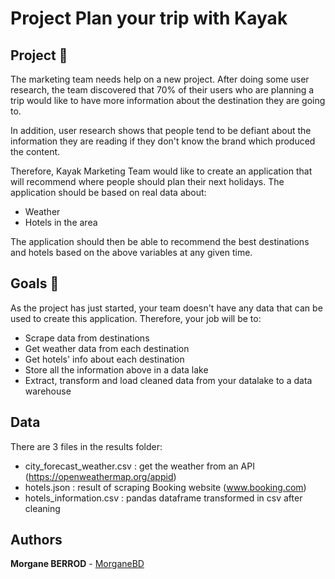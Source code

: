 # Project Plan your trip with Kayak

## Project 🚧
The marketing team needs help on a new project. After doing some user research, the team discovered that 70% of their users who are planning a trip would like to have more information about the destination they are going to.

In addition, user research shows that people tend to be defiant about the information they are reading if they don't know the brand which produced the content.

Therefore, Kayak Marketing Team would like to create an application that will recommend where people should plan their next holidays. The application should be based on real data about:

- Weather
- Hotels in the area

The application should then be able to recommend the best destinations and hotels based on the above variables at any given time.

## Goals 🎯
As the project has just started, your team doesn't have any data that can be used to create this application. Therefore, your job will be to:

- Scrape data from destinations
- Get weather data from each destination
- Get hotels' info about each destination
- Store all the information above in a data lake
- Extract, transform and load cleaned data from your datalake to a data warehouse

## Data

There are 3 files in the results folder:
- city_forecast_weather.csv : get the weather from an API (https://openweathermap.org/appid)
- hotels.json : result of scraping Booking website (www.booking.com)
- hotels_information.csv : pandas dataframe transformed in csv after cleaning 

## Authors

**Morgane BERROD** - [MorganeBD](https://github.com/morganeberrod)
